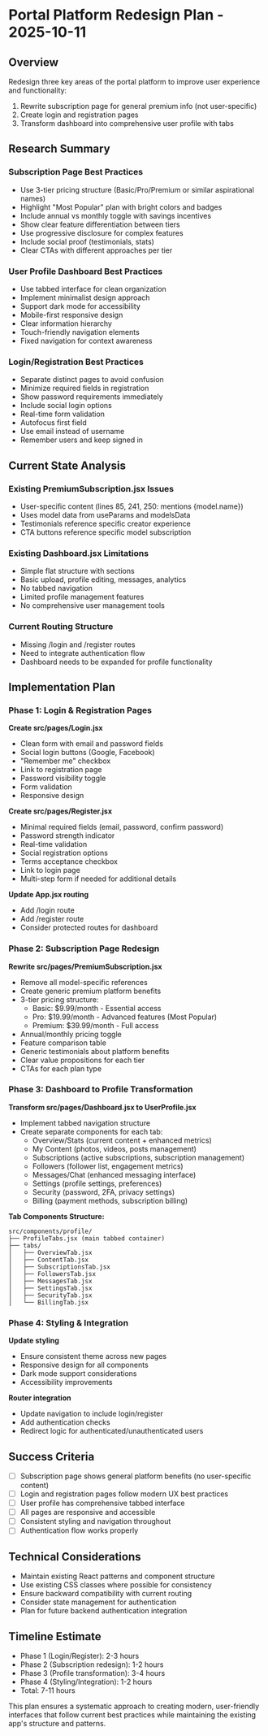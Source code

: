 # Portal Platform Redesign Plan - 2025-10-11

## Overview
Redesign three key areas of the portal platform to improve user experience and functionality:
1. Rewrite subscription page for general premium info (not user-specific)
2. Create login and registration pages
3. Transform dashboard into comprehensive user profile with tabs

## Research Summary

### Subscription Page Best Practices
- Use 3-tier pricing structure (Basic/Pro/Premium or similar aspirational names)
- Highlight "Most Popular" plan with bright colors and badges
- Include annual vs monthly toggle with savings incentives
- Show clear feature differentiation between tiers
- Use progressive disclosure for complex features
- Include social proof (testimonials, stats)
- Clear CTAs with different approaches per tier

### User Profile Dashboard Best Practices  
- Use tabbed interface for clean organization
- Implement minimalist design approach
- Support dark mode for accessibility
- Mobile-first responsive design
- Clear information hierarchy
- Touch-friendly navigation elements
- Fixed navigation for context awareness

### Login/Registration Best Practices
- Separate distinct pages to avoid confusion
- Minimize required fields in registration
- Show password requirements immediately
- Include social login options
- Real-time form validation
- Autofocus first field
- Use email instead of username
- Remember users and keep signed in

## Current State Analysis

### Existing PremiumSubscription.jsx Issues
- User-specific content (lines 85, 241, 250: mentions {model.name})
- Uses model data from useParams and modelsData
- Testimonials reference specific creator experience
- CTA buttons reference specific model subscription

### Existing Dashboard.jsx Limitations
- Simple flat structure with sections
- Basic upload, profile editing, messages, analytics
- No tabbed navigation
- Limited profile management features
- No comprehensive user management tools

### Current Routing Structure
- Missing /login and /register routes
- Need to integrate authentication flow
- Dashboard needs to be expanded for profile functionality

## Implementation Plan

### Phase 1: Login & Registration Pages
**Create src/pages/Login.jsx**
- Clean form with email and password fields
- Social login buttons (Google, Facebook)
- "Remember me" checkbox
- Link to registration page
- Password visibility toggle
- Form validation
- Responsive design

**Create src/pages/Register.jsx** 
- Minimal required fields (email, password, confirm password)
- Password strength indicator
- Real-time validation
- Social registration options
- Terms acceptance checkbox
- Link to login page
- Multi-step form if needed for additional details

**Update App.jsx routing**
- Add /login route
- Add /register route
- Consider protected routes for dashboard

### Phase 2: Subscription Page Redesign
**Rewrite src/pages/PremiumSubscription.jsx**
- Remove all model-specific references
- Create generic premium platform benefits
- 3-tier pricing structure:
  - Basic: $9.99/month - Essential access
  - Pro: $19.99/month - Advanced features (Most Popular)
  - Premium: $39.99/month - Full access
- Annual/monthly pricing toggle
- Feature comparison table
- Generic testimonials about platform benefits
- Clear value propositions for each tier
- CTAs for each plan type

### Phase 3: Dashboard to Profile Transformation
**Transform src/pages/Dashboard.jsx to UserProfile.jsx**
- Implement tabbed navigation structure
- Create separate components for each tab:
  - Overview/Stats (current content + enhanced metrics)
  - My Content (photos, videos, posts management)
  - Subscriptions (active subscriptions, subscription management)
  - Followers (follower list, engagement metrics)
  - Messages/Chat (enhanced messaging interface)
  - Settings (profile settings, preferences)
  - Security (password, 2FA, privacy settings)
  - Billing (payment methods, subscription billing)

**Tab Components Structure:**
```
src/components/profile/
├── ProfileTabs.jsx (main tabbed container)
├── tabs/
│   ├── OverviewTab.jsx
│   ├── ContentTab.jsx
│   ├── SubscriptionsTab.jsx
│   ├── FollowersTab.jsx
│   ├── MessagesTab.jsx
│   ├── SettingsTab.jsx
│   ├── SecurityTab.jsx
│   └── BillingTab.jsx
```

### Phase 4: Styling & Integration
**Update styling**
- Ensure consistent theme across new pages
- Responsive design for all components
- Dark mode support considerations
- Accessibility improvements

**Router integration**
- Update navigation to include login/register
- Add authentication checks
- Redirect logic for authenticated/unauthenticated users

## Success Criteria
- [ ] Subscription page shows general platform benefits (no user-specific content)
- [ ] Login and registration pages follow modern UX best practices
- [ ] User profile has comprehensive tabbed interface
- [ ] All pages are responsive and accessible
- [ ] Consistent styling and navigation throughout
- [ ] Authentication flow works properly

## Technical Considerations
- Maintain existing React patterns and component structure
- Use existing CSS classes where possible for consistency
- Ensure backward compatibility with current routing
- Consider state management for authentication
- Plan for future backend authentication integration

## Timeline Estimate
- Phase 1 (Login/Register): 2-3 hours
- Phase 2 (Subscription redesign): 1-2 hours  
- Phase 3 (Profile transformation): 3-4 hours
- Phase 4 (Styling/Integration): 1-2 hours
- Total: 7-11 hours

This plan ensures a systematic approach to creating modern, user-friendly interfaces that follow current best practices while maintaining the existing app's structure and patterns.